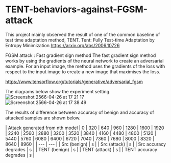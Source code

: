 # TENT-behaviors-against-FGSM-attack
This project mainly observed the result of one of the common baseline of test time adaptation method, TENT.
Tent: Fully Test-time Adaptation by Entropy Minimization
https://arxiv.org/abs/2006.10726

FGSM attack : Fast gradient sign method
The fast gradient sign method works by using the gradients of the neural network to create an adversarial example. For an input image, the method uses the gradients of the loss with respect to the input image to create a new image that maximises the loss. 

https://www.tensorflow.org/tutorials/generative/adversarial_fgsm

The diagrams below show the experiment setting.
![Screenshot 2566-04-26 at 17 21 17](https://user-images.githubusercontent.com/31609767/234544103-d3928da3-b5c6-490b-a0f6-1a1d948ff261.png)
![Screenshot 2566-04-26 at 17 38 49](https://user-images.githubusercontent.com/31609767/234544114-cfff7581-8412-4463-83cc-d23deef94096.png)

The results of difference between accuracy of benign and accuracy of attacked samples are shown below.




| Attack generated from nth model  | 0 | 320 | 640 | 960 | 1280 | 1600 | 1920 | 2240 | 2560 | 2880 | 3200 | 3520 | 3840 | 4160 | 4480 | 4800 | 5120 | 5440 | 5760 | 6080 | 6400 | 6720 | 7040 | 7360 | 7680 | 8000 | 8320 | 8640 | 8960 |
| --- | --- |
| Src (benign) | s |
| Src (attack)     | s |
| Src accuracy degrades    | s |
| TENT (benign) | s |
| TENT (attack)     | s |
| TENT accuracy degrades    | s |
